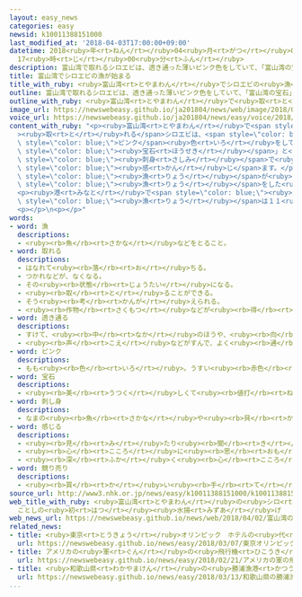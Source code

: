 ```yaml
---
layout: easy_news
categories: easy
newsid: k10011388151000
last_modified_at: '2018-04-03T17:00:00+09:00'
datetime: 2018<ruby>年<rt>ねん</rt></ruby>04<ruby>月<rt>がつ</rt></ruby>03<ruby>日<rt>にち</rt></ruby>
  17<ruby>時<rt>じ</rt></ruby>00<ruby>分<rt>ふん</rt></ruby>
description: 富山湾で取れるシロエビは、透き通った薄いピンク色をしていて、「富山湾の宝石」と言われています。
title: 富山湾でシロエビの漁が始まる
title_with_ruby: <ruby>富山湾<rt>とやまわん</rt></ruby>でシロエビの<ruby>漁<rt>りょう</rt></ruby>が<ruby>始<rt>はじ</rt></ruby>まる
outline: 富山湾で取れるシロエビは、透き通った薄いピンク色をしていて、「富山湾の宝石」と言われています。
outline_with_ruby: <ruby>富山湾<rt>とやまわん</rt></ruby>で<ruby>取<rt>と</rt></ruby>れるシロエビは、<ruby>透<rt>す</rt></ruby>き<ruby>通<rt>とお</rt></ruby>った<ruby>薄<rt>うす</rt></ruby>いピンク<ruby>色<rt>いろ</rt></ruby>をしていて、「<ruby>富山湾<rt>とやまわん</rt></ruby>の<ruby>宝石<rt>ほうせき</rt></ruby>」と<ruby>言<rt>い</rt></ruby>われています。
image_url: https://newswebeasy.github.io/ja201804/news/web/image/2018/04/02/K10011388151_1804021423_1804021425_01_03.jpg
voice_url: https://newswebeasy.github.io/ja201804/news/easy/voice/2018/04/03/k10011388151000.mp4
content_with_ruby: "<p><ruby>富山湾<rt>とやまわん</rt></ruby>で<span style=\"color: blue;\"\
  ><ruby>取<rt>と</rt></ruby>れる</span>シロエビは、<span style=\"color: blue;\"><ruby>透<rt>す</rt></ruby>き<ruby>通<rt>とお</rt></ruby>っ</span>た<ruby>薄<rt>うす</rt></ruby>い<span\
  \ style=\"color: blue;\">ピンク</span><ruby>色<rt>いろ</rt></ruby>をしていて、「<ruby>富山湾<rt>とやまわん</rt></ruby>の<span\
  \ style=\"color: blue;\"><ruby>宝石<rt>ほうせき</rt></ruby></span>」と<ruby>言<rt>い</rt></ruby>われています。<span\
  \ style=\"color: blue;\"><ruby>刺身<rt>さしみ</rt></ruby></span>で<ruby>食<rt>た</rt></ruby>べると<ruby>甘<rt>あま</rt></ruby>く<span\
  \ style=\"color: blue;\"><ruby>感<rt>かん</rt></ruby>じ</span>ます。</p>\n<p>４<ruby>月<rt>がつ</rt></ruby>から<ruby>富山湾<rt>とやまわん</rt></ruby>でシロエビの<span\
  \ style=\"color: blue;\"><ruby>漁<rt>りょう</rt></ruby></span>が<ruby>始<rt>はじ</rt></ruby>まりました。<ruby>２日<rt>ふつか</rt></ruby>の<ruby>朝<rt>あさ</rt></ruby>、<ruby>今年<rt>ことし</rt></ruby><ruby>初<rt>はじ</rt></ruby>めてシロエビを<ruby>取<rt>と</rt></ruby>った<ruby>船<rt>ふね</rt></ruby>が<ruby>富山県<rt>とやまけん</rt></ruby><ruby>射水市<rt>いみずし</rt></ruby>の<ruby>港<rt>みなと</rt></ruby>に<ruby>戻<rt>もど</rt></ruby>りました。<span\
  \ style=\"color: blue;\"><ruby>漁<rt>りょう</rt></ruby></span>をした<ruby>人<rt>ひと</rt></ruby>は「<ruby>多<rt>おお</rt></ruby>くの<ruby>人<rt>ひと</rt></ruby>に<ruby>富山県<rt>とやまけん</rt></ruby>に<ruby>来<rt>き</rt></ruby>てシロエビを<ruby>食<rt>た</rt></ruby>べてほしいです」と<ruby>話<rt>はな</rt></ruby>していました。</p>\n\
  <p><ruby>港<rt>みなと</rt></ruby>で<span style=\"color: blue;\"><ruby>競<rt>せ</rt></ruby>り</span>をしたシロエビは、<ruby>富山県<rt>とやまけん</rt></ruby>のスーパーや<ruby>料理<rt>りょうり</rt></ruby>の<ruby>店<rt>みせ</rt></ruby>などに<ruby>送<rt>おく</rt></ruby>られます。シロエビの<span\
  \ style=\"color: blue;\"><ruby>漁<rt>りょう</rt></ruby></span>は１１<ruby>月<rt>がつ</rt></ruby>まで<ruby>続<rt>つづ</rt></ruby>きます。</p>\n\
  <p></p>\n<p></p>"
words:
- word: 漁
  descriptions:
  - <ruby><rb>魚</rb><rt>さかな</rt></ruby>などをとること。
- word: 取れる
  descriptions:
  - はなれて<ruby><rb>落</rb><rt>お</rt></ruby>ちる。
  - つかれなどが、なくなる。
  - その<ruby><rb>状態</rb><rt>じょうたい</rt></ruby>になる。
  - <ruby><rb>取</rb><rt>と</rt></ruby>ることができる。
  - そう<ruby><rb>考</rb><rt>かんが</rt></ruby>えられる。
  - <ruby><rb>作物</rb><rt>さくもつ</rt></ruby>などが<ruby><rb>得</rb><rt>え</rt></ruby>られる。
- word: 透き通る
  descriptions:
  - すけて、<ruby><rb>中</rb><rt>なか</rt></ruby>のほうや、<ruby><rb>向</rb><rt>む</rt></ruby>こうのほうが<ruby><rb>見</rb><rt>み</rt></ruby>える。
  - <ruby><rb>声</rb><rt>こえ</rt></ruby>などがすんで、よく<ruby><rb>通</rb><rt>とお</rt></ruby>る。
- word: ピンク
  descriptions:
  - もも<ruby><rb>色</rb><rt>いろ</rt></ruby>。うすい<ruby><rb>赤色</rb><rt>あかいろ</rt></ruby>。
- word: 宝石
  descriptions:
  - <ruby><rb>美</rb><rt>うつく</rt></ruby>しくて<ruby><rb>値打</rb><rt>ねう</rt></ruby>ちのある、かざりに<ruby><rb>使</rb><rt>つか</rt></ruby>われる<ruby><rb>石</rb><rt>いし</rt></ruby>。ダイヤモンド・ルビー・サファイア・エメラルドなど。
- word: 刺し身
  descriptions:
  - なまの<ruby><rb>魚</rb><rt>さかな</rt></ruby>や<ruby><rb>貝</rb><rt>かい</rt></ruby>などの<ruby><rb>肉</rb><rt>にく</rt></ruby>を、うすく<ruby><rb>切</rb><rt>き</rt></ruby>った<ruby><rb>食</rb><rt>た</rt></ruby>べ<ruby><rb>物</rb><rt>もの</rt></ruby>。
- word: 感じる
  descriptions:
  - <ruby><rb>見</rb><rt>み</rt></ruby>たり<ruby><rb>聞</rb><rt>き</rt></ruby>いたりさわったりして、ある<ruby><rb>感</rb><rt>かん</rt></ruby>じを<ruby><rb>体</rb><rt>からだ</rt></ruby>に<ruby><rb>受</rb><rt>う</rt></ruby>ける。
  - <ruby><rb>心</rb><rt>こころ</rt></ruby>に<ruby><rb>思</rb><rt>おも</rt></ruby>う。
  - <ruby><rb>深</rb><rt>ふか</rt></ruby>く<ruby><rb>心</rb><rt>こころ</rt></ruby>にしみる。<ruby><rb>感動</rb><rt>かんどう</rt></ruby>する。
- word: 競り売り
  descriptions:
  - <ruby><rb>買</rb><rt>か</rt></ruby>い<ruby><rb>手</rb><rt>て</rt></ruby>に<ruby><rb>競争</rb><rt>きょうそう</rt></ruby>で<ruby><rb>値段</rb><rt>ねだん</rt></ruby>をつけさせ、いちばん<ruby><rb>高</rb><rt>たか</rt></ruby>い<ruby><rb>値段</rb><rt>ねだん</rt></ruby>をつけた<ruby><rb>人</rb><rt>ひと</rt></ruby>に、その<ruby><rb>品物</rb><rt>しなもの</rt></ruby>を<ruby><rb>売</rb><rt>う</rt></ruby>る<ruby><rb>方法</rb><rt>ほうほう</rt></ruby>。<ruby><rb>競売</rb><rt>きょうばい</rt></ruby>。オークション。せり。
source_url: http://www3.nhk.or.jp/news/easy/k10011388151000/k10011388151000.html
web_title_with_ruby: <ruby>富山湾<rt>とやまわん</rt></ruby>の<ruby>シロ<rt>しろ</rt></ruby><ruby>エビ<rt>えび</rt></ruby><ruby>漁<rt>りょう</rt></ruby>
  ことしの<ruby>初<rt>はつ</rt></ruby><ruby>水揚<rt>みずあ</rt></ruby>げ
web_news_url: https://newswebeasy.github.io/news/web/2018/04/02/富山湾のシロエビ漁-ことしの初水揚げ
related_news:
- title: <ruby>東京<rt>とうきょう</rt></ruby>オリンピック　ホテルの<ruby>代<rt>か</rt></ruby>わりに<ruby>船<rt>ふね</rt></ruby>を<ruby>使<rt>つか</rt></ruby>う<ruby>計画<rt>けいかく</rt></ruby>
  url: https://newswebeasy.github.io/news/easy/2018/03/07/東京オリンピック-ホテルの代わりに船を使う計画
- title: アメリカの<ruby>軍<rt>ぐん</rt></ruby>の<ruby>飛行機<rt>ひこうき</rt></ruby>が<ruby>青森県<rt>あおもりけん</rt></ruby>の<ruby>湖<rt>みずうみ</rt></ruby>に<ruby>油<rt>あぶら</rt></ruby>のタンクを<ruby>捨<rt>す</rt></ruby>てる
  url: https://newswebeasy.github.io/news/easy/2018/02/21/アメリカの軍の飛行機が青森県の湖に油のタンクを捨てる
- title: <ruby>和歌山県<rt>わかやまけん</rt></ruby>の<ruby>勝浦漁港<rt>かつうらぎょこう</rt></ruby>　とても<ruby>大<rt>おお</rt></ruby>きな４５０ｋｇのマグロ
  url: https://newswebeasy.github.io/news/easy/2018/03/13/和歌山県の勝浦漁港-とても大きな450kgのマグロ
...
```

